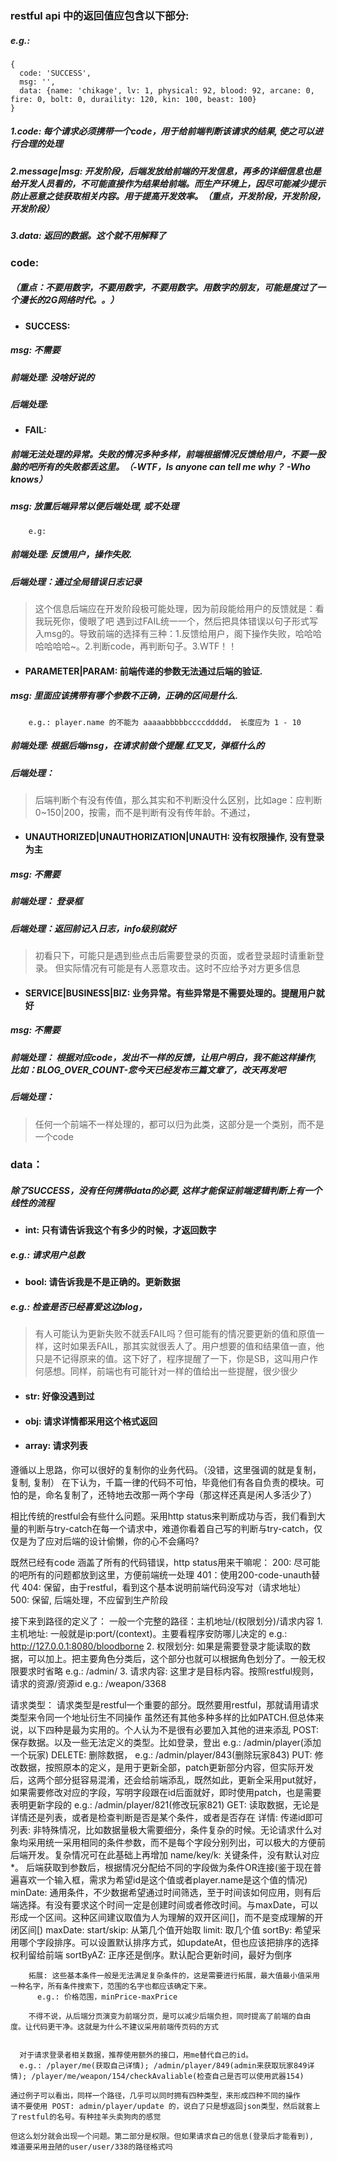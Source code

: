 ### restful api 中的返回值应包含以下部分:
##### e.g.:

```
{
  code: 'SUCCESS', 
  msg: '', 
  data: {name: 'chikage', lv: 1, physical: 92, blood: 92, arcane: 0, fire: 0, bolt: 0, duraility: 120, kin: 100, beast: 100}
}
```

##### 1.code: 每个请求必须携带一个code，用于给前端判断该请求的结果, 使之可以进行合理的处理
##### 2.message|msg: 开发阶段，后端发放给前端的开发信息，再多的详细信息也是给开发人员看的，不可能直接作为结果给前端。而生产环境上，因尽可能减少提示防止恶意之徒获取相关内容。用于提高开发效率。（重点，开发阶段，开发阶段，开发阶段）
##### 3.data: 返回的数据。这个就不用解释了

### code:
##### （重点：不要用数字，不要用数字，不要用数字。用数字的朋友，可能是度过了一个漫长的2G网络时代。。）
- #### SUCCESS: 
##### msg: 不需要
##### 前端处理: 没啥好说的
##### 后端处理:

- #### FAIL: 
##### 前端无法处理的异常。失败的情况多种多样，前端根据情况反馈给用户，不要一股脑的吧所有的失败都丢这里。（-WTF，Is anyone can tell me why？ -Who knows）
##### msg: 放置后端异常以便后端处理, 或不处理
        e.g: 
##### 前端处理: 反馈用户，操作失败.
##### 后端处理：通过全局错误日志记录
> 这个信息后端应在开发阶段极可能处理，因为前段能给用户的反馈就是：看我玩死你，傻眼了吧
> 遇到过FAIL统一一个，然后把具体错误以句子形式写入msg的。导致前端的选择有三种：1.反馈给用户，阁下操作失败，哈哈哈哈哈哈哈~。2.判断code，再判断句子。3.WTF！！

- #### PARAMETER|PARAM: 前端传递的参数无法通过后端的验证.
##### msg: 里面应该携带有哪个参数不正确，正确的区间是什么.
        e.g.: player.name 的不能为 aaaaabbbbbccccddddd， 长度应为 1 - 10
##### 前端处理: 根据后端msg，在请求前做个提醒.红叉叉，弹框什么的
##### 后端处理：
> 后端判断个有没有传值，那么其实和不判断没什么区别，比如age：应判断0~150|200，按需，而不是判断有没有传年龄。不通过，
    
- #### UNAUTHORIZED|UNAUTHORIZATION|UNAUTH: 没有权限操作, 没有登录为主
##### msg: 不需要
##### 前端处理： 登录框
##### 后端处理：返回前记入日志，info级别就好
> 初看只下，可能只是遇到些点击后需要登录的页面，或者登录超时请重新登录。 但实际情况有可能是有人恶意攻击。这时不应给予对方更多信息

- #### SERVICE|BUSINESS|BIZ: 业务异常。有些异常是不需要处理的。提醒用户就好
##### msg: 不需要
##### 前端处理： 根据对应code，发出不一样的反馈，让用户明白，我不能这样操作, 比如：BLOG_OVER_COUNT-您今天已经发布三篇文章了，改天再发吧
##### 后端处理：
> 任何一个前端不一样处理的，都可以归为此类，这部分是一个类别，而不是一个code

### data：
##### 除了SUCCESS，没有任何携带data的必要, 这样才能保证前端逻辑判断上有一个线性的流程
- #### int: 只有请告诉我这个有多少的时候，才返回数字
##### e.g.: 请求用户总数
- #### bool: 请告诉我是不是正确的。更新数据
##### e.g.: 检查是否已经喜爱这边blog，
> 有人可能认为更新失败不就丢FAIL吗？但可能有的情况要更新的值和原值一样，这时如果丢FAIL，那其实就很丢人了。用户想要的值和结果值一直，他只是不记得原来的值。这下好了，程序提醒了一下，你是SB，这叫用户作何感想。同样，前端也有可能针对一样的值给出一些提醒，很少很少
- #### str: 好像没遇到过
- #### obj: 请求详情都采用这个格式返回
- #### array: 请求列表
    

遵循以上思路，你可以很好的复制你的业务代码。（没错，这里强调的就是复制，复制, 复制）
在下认为，千篇一律的代码不可怕，毕竟他们有各自负责的模块。可怕的是，命名复制了，还特地去改那一两个字母（那这样还真是闲人多活少了）

相比传统的restful会有些什么问题。采用http status来判断成功与否，我们看到大量的判断与try-catch在每一个请求中，难道你看着自己写的判断与try-catch，仅仅是为了应对后端的设计偷懒，你的心不会痛吗?

既然已经有code 涵盖了所有的代码错误，http status用来干嘛呢：
  200: 尽可能的吧所有的问题都放到这里，方便前端统一处理
  401：使用200-code-unauth替代
  404: 保留，由于restful，看到这个基本说明前端代码没写对（请求地址）
  500: 保留, 后端处理，不应留到生产阶段

接下来到路径的定义了：
  一般一个完整的路径：主机地址/(权限划分)/请求内容
    1. 主机地址: 一般就是ip:port/(context)。主要看程序安防哪儿决定的
      e.g.: http://127.0.0.1:8080/bloodborne
    2. 权限划分: 如果是需要登录才能读取的数据，可以加上。把主要角色分类后，这个部分也就可以根据角色划分了。一般无权限要求时省略
      e.g.: /admin/
    3. 请求内容: 这里才是目标内容。按照restful规则，请求的资源/资源id
      e.g.: /weapon/3368
  
  请求类型： 请求类型是restful一个重要的部分。既然要用restful，那就请用请求类型来令同一个地址衍生不同操作
    虽然还有其他多种多样的比如PATCH.但总体来说，以下四种是最为实用的。个人认为不是很有必要加入其他的进来添乱
    POST: 保存数据。以及一些无法定义的类型。比如登录，登出
      e.g.: /admin/player(添加一个玩家)
    DELETE: 删除数据，
      e.g.: /admin/player/843(删除玩家843)
    PUT: 修改数据，按照原本的定义，是用于更新全部，patch更新部分内容，但实际开发后，这两个部分挺容易混淆，还会给前端添乱，既然如此，更新全采用put就好，如果需要修改对应的字段，写明字段跟在id后面就好，即时使用patch，也是需要表明更新字段的
      e.g.: /admin/player/821(修改玩家821)
    GET: 读取数据，无论是详情还是列表，或者是检查判断是否是某个条件，或者是否存在
      详情: 传递id即可
      列表: 非特殊情况，比如数据量极大需要细分，条件复杂的时候。无论请求什么对象均采用统一采用相同的条件参数，而不是每个字段分别列出，可以极大的方便前后端开发。复杂情况可在此基础上再增加
        name/key/k: 关键条件，没有默认对应*。 后端获取到参数后，根据情况分配给不同的字段做为条件OR连接(鉴于现在普遍喜欢一个输入框，需求为希望id是这个值或者player.name是这个值的情况)
        minDate: 通用条件，不少数据希望通过时间筛选，至于时间该如何应用，则有后端选择。有没有要求这个时间一定是创建时间或者修改时间。与maxDate，可以形成一个区间。这种区间建议取值为人为理解的双开区间[]，而不是变成理解的开闭区间[)
        maxDate: 
        start/skip: 从第几个值开始取
        limit: 取几个值
        sortBy: 希望采用哪个字段排序。可以设置默认排序方式，如updateAt，但也应该把排序的选择权利留给前端
        sortByAZ: 正序还是倒序。默认配合更新时间，最好为倒序

        拓展: 这些基本条件一般是无法满足复杂条件的，这是需要进行拓展，最大值最小值采用一种名字，所有条件搜索下，范围的名字也都应该确定下来。
          e.g.: 价格范围，minPrice-maxPrice

        不得不说，从后端分页演变为前端分页，是可以减少后端负担，同时提高了前端的自由度。让代码更干净。这就是为什么不建议采用前端传页码的方式


      对于请求登录者相关数据，推荐使用额外的接口，用me替代自己的id。
      e.g.: /player/me(获取自己详情); /admin/player/849(admin来获取玩家849详情); /player/me/weapon/154/checkAvaliable(检查自己是否可以使用武器154)

    通过例子可以看出，同样一个路径，几乎可以同时拥有四种类型，来形成四种不同的操作
    请不要使用 POST: admin/player/update 的，说白了只是想返回json类型，然后就套上了restful的名号。有种挂羊头卖狗肉的感觉
    
    但这么划分就会出现一个问题。第二部分是权限。但如果请求自己的信息(登录后才能看到), 难道要采用丑陋的user/user/338的路径格式吗
